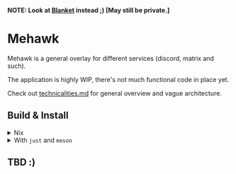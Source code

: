 **NOTE: Look at [Blanket](https://github.com/Dich0otomy/Blanket) instead ;) \[May still be private.]**

# Mehawk

Mehawk is a general overlay for different services (discord, matrix and such).

The application is highly WIP, there's not much functional code in place yet.

Check out [technicalities.md](./docs/technicalities.md) for general overview and vague architecture.

## Build & Install

<details>
  <summary>Nix</summary>

(you have to have the experimental nix command enabled)

- `nix build` to build the release version
- `nix run` to run the release version

</details>

<details>
  <summary>With <code>just</code> and <code>meson</code></summary>

Install [`just`](https://github.com/casey/just) and [`meson`](https://github.com/mesonuild/meson) and simply run:
- `just {s,c}r` to setup and build the release version.
- `just {s,c}d` to setup and build the debug version.

`just rr` will run the release version. `just rd` will run the debug version.

If you don't want to install `just`, simply follow the steps from Justfile in this order:
  1. `setup-debug/release`
  2. `compile-debug/release`
  3. `run-debug/release`

</details>

## TBD :)
